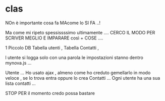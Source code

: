 clas
====


NOn è importante cosa fa MAcome lo SI FA ..! 



Ma come mi ripeto spessissssimo ultimamente ....
CERCO IL MODO PER SCRIVER MEGLIO E IMPARARE così + COSE ....

 

1 Piccolo DB 
Tabella utenti ,
Tabella Contatti ,


l utente  si logga solo con una parola  le impostazioni stanno dentro mynova.js ...

Utente ...
Ho usato  ajax , almeno come ho creduto gemellarlo in modo veloce , se lo trova  entra oppure  lo crea 
Contatti ...
Ogni utente ha una sua lista contatti ...

STOP 
PER il momento credo possa bastare 


